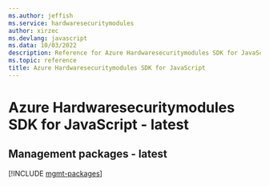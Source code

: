 ```yaml
---
ms.author: jeffish
ms.service: hardwaresecuritymodules
author: xirzec
ms.devlang: javascript
ms.data: 10/03/2022
description: Reference for Azure Hardwaresecuritymodules SDK for JavaScript
ms.topic: reference
title: Azure Hardwaresecuritymodules SDK for JavaScript
---
```

# Azure Hardwaresecuritymodules SDK for JavaScript - latest

## Management packages - latest
[!INCLUDE [mgmt-packages](hardwaresecuritymodules-mgmt-index.md)]